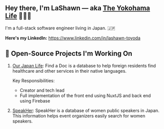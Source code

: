 ## Hey there, I'm LaShawn — aka [The Yokohama Life](https://theyokohamalife.com) 🙋🏾‍♀️

I'm a full-stack software engineer living in Japan. 🇯🇵

**Here's my LinkedIn:** https://www.linkedin.com/in/lashawn-toyoda


## 🦾 Open-Source Projects I'm Working On

1. [Our Japan Life](https://github.com/ourjapanlife): Find a Doc is a database to help foreign residents find healthcare and other services in their native languages.  

    Key Responsibilities: 
    * Creator and tech lead
    * Full implementation of the front end using NuxtJS and back end using Firebase

2. [SpeakHer](https://github.com/WWCodeTokyo/speak-her-db): SpeakHer is a database of women public speakers in Japan. This information helps event organizers easily search for women speakers.

<!--
**theyokohamalife/theyokohamalife** is a ✨ _special_ ✨ repository because its `README.md` (this file) appears on your GitHub profile.

Here are some ideas to get you started:

- 
- 🌱 I’m currently learning ...
- 👯 I’m looking to collaborate on ...
- 🤔 I’m looking for help with ...
- 💬 Ask me about ...
- 📫 How to reach me: ...
- 😄 Pronouns: ...
- ⚡ Fun fact: ...
-->
